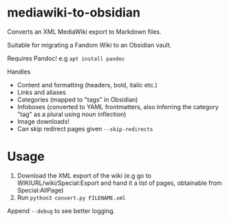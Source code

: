 # mediawiki-to-obsidian
Converts an XML MediaWiki export to Markdown files.

Suitable for migrating a Fandom Wiki to an Obsidian vault.

Requires Pandoc! e.g `apt install pandoc`

Handles
- Content and formatting (headers, bold, italic etc.)
- Links and aliases
- Categories (mapped to "tags" in Obsidian)
- Infoboxes (converted to YAML frontmatters, also inferring the category "tag" as a plural using noun inflection)
- Image downloads!
- Can skip redirect pages given `--skip-redirects`

# Usage
1. Download the XML export of the wiki (e.g go to WIKIURL/wiki/Special:Export and hand it a list of pages, obtainable from Special:AllPage)
2. Run `python3 convert.py FILENAME.xml`

Append `--debug` to see better logging.
